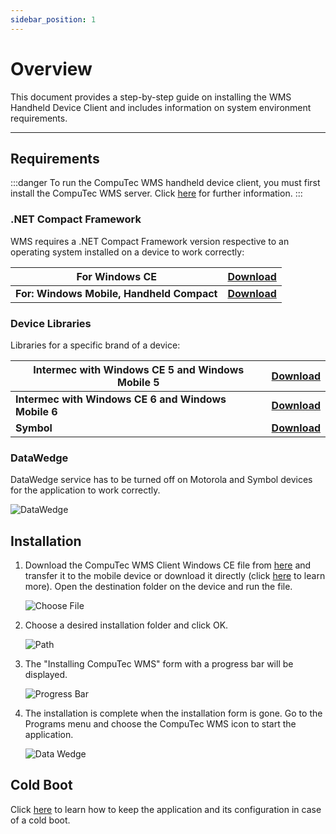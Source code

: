 ```yaml
---
sidebar_position: 1
---
```


# Overview

This document provides a step-by-step guide on installing the WMS Handheld Device Client and includes information on system environment requirements.

---

## Requirements

:::danger
    To run the CompuTec WMS handheld device client, you must first install the CompuTec WMS server. Click [here](../wms-server/overview.md) for further information.
:::

### .NET Compact Framework

WMS requires a .NET Compact Framework version respective to an operating system installed on a device to work correctly:

|**For Windows CE**| [Download](./media/windows%20ce.zip) |
|---|---|
|**For: Windows Mobile, Handheld Compact**| [**Download**](./media/windows%20mobile%20i%20handheld%20compact.zip) |

### Device Libraries

Libraries for a specific brand of a device:

| Intermec with Windows CE 5 and Windows Mobile 5 | [Download](./media/win%20ce%205%20i%20wm%205.zip) |
|---|---|
| **Intermec with Windows CE 6 and Windows Mobile 6** | [**Download**](./media/win%20ce%206%20i%20wm6.zip) |
| **Symbol** | [**Download**](./media/symbol.zip) |

### DataWedge

DataWedge service has to be turned off on Motorola and Symbol devices for the application to work correctly.

![DataWedge](./media/data-wedge.webp)

## Installation

1. Download the CompuTec WMS Client Windows CE file from [here](../../../releases/download.md) and transfer it to the mobile device or download it directly (click [here](../computec-wms-client-download.md) to learn more). Open the destination folder on the device and run the file.

    ![Choose File](./media/choose-file.webp)
2. Choose a desired installation folder and click OK.

    ![Path](./media/path.webp)
3. The "Installing CompuTec WMS" form with a progress bar will be displayed.

    ![Progress Bar](./media/progress-bar.webp)
4. The installation is complete when the installation form is gone. Go to the Programs menu and choose the CompuTec WMS icon to start the application.

    ![Data Wedge](./media/data-wedge-wms.webp)

## Cold Boot

Click [here](./cold-boot.md) to learn how to keep the application and its configuration in case of a cold boot.
